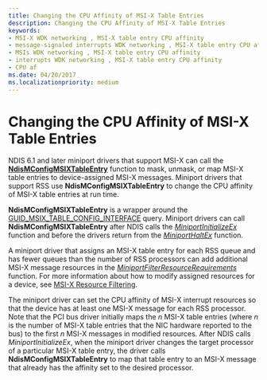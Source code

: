 ```yaml
---
title: Changing the CPU Affinity of MSI-X Table Entries
description: Changing the CPU Affinity of MSI-X Table Entries
keywords:
- MSI-X WDK networking , MSI-X table entry CPU affinity
- message-signaled interrupts WDK networking , MSI-X table entry CPU affinity
- MSIs WDK networking , MSI-X table entry CPU affinity
- interrupts WDK networking , MSI-X table entry CPU affinity
- CPU af
ms.date: 04/20/2017
ms.localizationpriority: medium
---
```


# Changing the CPU Affinity of MSI-X Table Entries





NDIS 6.1 and later miniport drivers that support MSI-X can call the [**NdisMConfigMSIXTableEntry**](/windows-hardware/drivers/ddi/ndis/nf-ndis-ndismconfigmsixtableentry) function to mask, unmask, or map MSI-X table entries to device-assigned MSI-X messages. Miniport drivers that support RSS use **NdisMConfigMSIXTableEntry** to change the CPU affinity of MSI-X table entries at run time.

**NdisMConfigMSIXTableEntry** is a wrapper around the [GUID\_MSIX\_TABLE\_CONFIG\_INTERFACE](/windows-hardware/drivers/ddi/wdm/ns-wdm-_pci_msix_table_config_interface) query. Miniport drivers can call **NdisMConfigMSIXTableEntry** after NDIS calls the [*MiniportInitializeEx*](/windows-hardware/drivers/ddi/ndis/nc-ndis-miniport_initialize) function and before the drivers return from the [*MiniportHaltEx*](/windows-hardware/drivers/ddi/ndis/nc-ndis-miniport_halt) function.

A miniport driver that assigns an MSI-X table entry for each RSS queue and has fewer queues than the number of RSS processors can add additional MSI-X message resources in the [*MiniportFilterResourceRequirements*](/windows-hardware/drivers/ddi/ndis/nc-ndis-miniport_pnp_irp) function. For more information about how to modify assigned resources for a device, see [MSI-X Resource Filtering](msi-x-resource-filtering.md).

The miniport driver can set the CPU affinity of MSI-X interrupt resources so that the device has at least one MSI-X message for each RSS processor. Note that the PCI bus driver initially maps the *n* MSI-X table entries (where *n* is the number of MSI-X table entries that the NIC hardware reported to the bus) to the first *n* MSI-X messages in modified resources. After NDIS calls *MiniportInitializeEx*, when the miniport driver changes the target processor of a particular MSI-X table entry, the driver calls **NdisMConfigMSIXTableEntry** to map that table entry to an MSI-X message that already has the affinity set to the desired processor.

 

